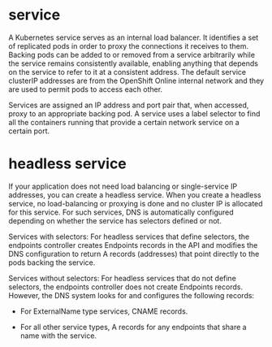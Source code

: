 # service

A Kubernetes service serves as an internal load balancer. It identifies a set of
replicated pods in order to proxy the connections it receives to them. Backing
pods can be added to or removed from a service arbitrarily while the service
remains consistently available, enabling anything that depends on the service to
refer to it at a consistent address. The default service clusterIP addresses are
from the OpenShift Online internal network and they are used to permit pods to
access each other.

Services are assigned an IP address and port pair that, when accessed, proxy to
an appropriate backing pod. A service uses a label selector to find all the
containers running that provide a certain network service on a certain port.

# headless service

If your application does not need load balancing or single-service IP addresses,
you can create a headless service. When you create a headless service, no
load-balancing or proxying is done and no cluster IP is allocated for this
service. For such services, DNS is automatically configured depending on whether
the service has selectors defined or not.

Services with selectors: For headless services that define selectors, the
endpoints controller creates Endpoints records in the API and modifies the DNS
configuration to return A records (addresses) that point directly to the pods
backing the service.

Services without selectors: For headless services that do not define selectors,
the endpoints controller does not create Endpoints records. However, the DNS
system looks for and configures the following records:

- For ExternalName type services, CNAME records.

- For all other service types, A records for any endpoints that share a name
  with the service.
